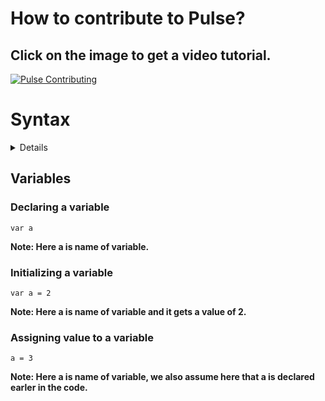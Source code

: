 # How to contribute to Pulse?

## Click on the image to get a video tutorial.

[![Pulse Contributing](https://img.youtube.com/vi/tG_y5o9qkNk/0.jpg)](https://youtu.be/tG_y5o9qkNk)

# Syntax

<details>
## Operators

### Arithmetic operators

1) Addition operator (+):-

```console
1 + 2
```
<b>Result = 3</b>

2) Subtraction operator (-):-

```console
1 - 2
```
<b>Result = -1</b>

3) Multiplication operator (*):-

```console
1 * 2
```
<b>Result = 2</b>

4) Division operator (/):-

```console
1 / 2
```
<b>Result = 0.5</b>

5) Modulo operator (%):-

```console
1 % 2
```
<b>Result = 1</b>

6) Power operator (^):-

```console
2 ^ 3
```
<b>Result = 8</b>
</details>

## Variables

### Declaring a variable

```console
var a
```
<b>Note: Here a is name of variable.</b>

### Initializing a variable

```console
var a = 2
```
<b>Note: Here a is name of variable and it gets a value of 2.</b>

### Assigning value to a variable

```console
a = 3
```
<b>Note: Here a is name of variable, we also assume here that a is declared earler in the code.</b>
